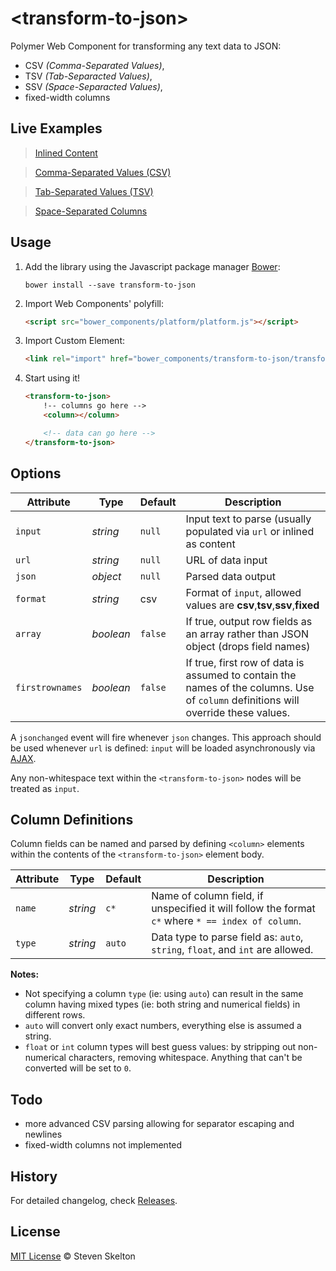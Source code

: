 &lt;transform-to-json&gt;
=============

Polymer Web Component for transforming any text data to JSON:
- CSV _(Comma-Separated Values)_,
- TSV _(Tab-Separacted Values)_,
- SSV _(Space-Separacted Values)_,
- fixed-width columns

## Live Examples

> [Inlined Content](http://files.stevenskelton.ca/transform-to-json/examples/inline.html)

> [Comma-Separated Values (CSV)](http://files.stevenskelton.ca/transform-to-json/examples/csv.html)

> [Tab-Separated Values (TSV)](http://files.stevenskelton.ca/transform-to-json/examples/tsv.html)

> [Space-Separated Columns](http://files.stevenskelton.ca/transform-to-json/examples/ssv.html)

## Usage

1. Add the library using the Javascript package manager [Bower](http://bower.io/):

	```bower install --save transform-to-json```

2. Import Web Components' polyfill:

	```html
	<script src="bower_components/platform/platform.js"></script>
	```

3. Import Custom Element:

	```html
	<link rel="import" href="bower_components/transform-to-json/transform-to-json.html">
	```

4. Start using it!

	```html
	<transform-to-json>
		!-- columns go here -->
		<column></column>

		<!-- data can go here -->
	</transform-to-json>
	```

## Options

Attribute			| Type			| Default		| Description
---					| ---			| ---			| ---
`input`				| *string*		| `null`		| Input text to parse (usually populated via `url` or inlined as content
`url`				| *string*		| `null`		| URL of data input
`json`				| *object*		| `null`		| Parsed data output
`format`			| *string*		| csv			| Format of `input`, allowed values are __csv__,__tsv__,__ssv__,__fixed__
`array`				| *boolean*		| `false`		| If true, output row fields as an array rather than JSON object (drops field names)
`firstrownames`		| *boolean*		| `false`		| If true, first row of data is assumed to contain the names of the columns. Use of `column` definitions will override these values.

A `jsonchanged` event will fire whenever `json` changes.  This approach should be used whenever `url` is defined: `input` will be loaded asynchronously via [AJAX](#ajax).

Any non-whitespace text within the `<transform-to-json>` nodes will be treated as `input`.

## Column Definitions

Column fields can be named and parsed by defining `<column>` elements within the contents of the `<transform-to-json>` element body.

Attribute			| Type			| Default		| Description
---					| ---			| ---			| ---
`name`				| *string*		| `c*`			| Name of column field, if unspecified it will follow the format `c*` where `* == index of column`.
`type`				| *string*		| `auto`		| Data type to parse field as: `auto`, `string`, `float`, and `int` are allowed.

__Notes:__
- Not specifying a column `type` (ie: using `auto`) can result in the same column having mixed types (ie: both string and numerical fields) in different rows.
- `auto` will convert only exact numbers, everything else is assumed a string.
- `float` or `int` column types will best guess values: by stripping out non-numerical characters, removing whitespace.  Anything that can't be converted will be set to `0`.

## Todo

- more advanced CSV parsing allowing for separator escaping and newlines
- fixed-width columns not implemented

## History

For detailed changelog, check [Releases](https://github.com/stevenrskelton/convert-to-json/releases).

## License

[MIT License](http://opensource.org/licenses/MIT) © Steven Skelton
